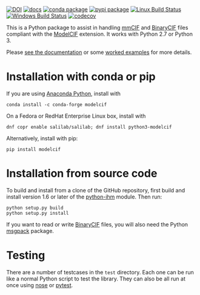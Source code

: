 [![DOI](https://zenodo.org/badge/DOI/10.5281/zenodo.5908678.svg)](https://doi.org/10.5281/zenodo.5908678)
[![docs](https://readthedocs.org/projects/python-modelcif/badge/)](https://python-modelcif.readthedocs.org/)
[![conda package](https://img.shields.io/conda/vn/conda-forge/modelcif.svg)](https://anaconda.org/conda-forge/modelcif)
[![pypi package](https://badge.fury.io/py/modelcif.svg)](https://badge.fury.io/py/modelcif)
[![Linux Build Status](https://github.com/ihmwg/python-modelcif/workflows/build/badge.svg)](https://github.com/ihmwg/python-modelcif/actions?query=workflow%3Abuild)
[![Windows Build Status](https://ci.appveyor.com/api/projects/status/5o28oe477ii8ur4h?svg=true)](https://ci.appveyor.com/project/benmwebb/python-modelcif)
[![codecov](https://codecov.io/gh/ihmwg/python-modelcif/branch/main/graph/badge.svg)](https://codecov.io/gh/ihmwg/python-modelcif)

This is a Python package to assist in handling [mmCIF](http://mmcif.wwpdb.org/)
and [BinaryCIF](https://github.com/dsehnal/BinaryCIF) files compliant with the
[ModelCIF](https://mmcif.wwpdb.org/dictionaries/mmcif_ma.dic/Index/)
extension. It works with Python 2.7 or Python 3.

Please [see the documentation](https://python-modelcif.readthedocs.org/) or some
[worked examples](https://github.com/ihmwg/python-modelcif/tree/main/examples)
for more details.

# Installation with conda or pip

If you are using [Anaconda Python](https://www.anaconda.com/), install with

```
conda install -c conda-forge modelcif
```

On a Fedora or RedHat Enterprise Linux box, install with

```
dnf copr enable salilab/salilab; dnf install python3-modelcif
```

Alternatively, install with pip:

```
pip install modelcif
```

# Installation from source code

To build and install from a clone of the GitHub repository,
first build and install version 1.6 or later of the
[python-ihm](https://github.com/ihmwg/python-ihm) module. Then run:

```
python setup.py build
python setup.py install
```

If you want to read or write [BinaryCIF](https://github.com/dsehnal/BinaryCIF)
files, you will also need the
Python [msgpack](https://github.com/msgpack/msgpack-python) package.

# Testing

There are a number of testcases in the `test` directory. Each one can be run
like a normal Python script to test the library. They can also be all run at
once using [nose](https://nose.readthedocs.io/en/latest/)
or [pytest](https://docs.pytest.org/en/latest/).
